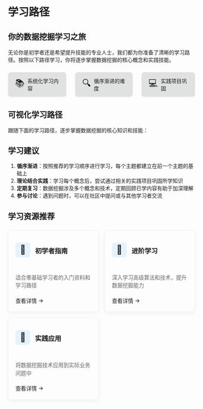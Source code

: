 # 学习路径

<div class="path-intro">
  <div class="path-intro__content">
    <h2>你的数据挖掘学习之旅</h2>
    <p>无论你是初学者还是希望提升技能的专业人士，我们都为你准备了清晰的学习路径。按照以下路径学习，你将逐步掌握数据挖掘的核心概念和实践技能。</p>
    <div class="path-intro__features">
      <div class="path-intro__feature">
        <div class="path-intro__feature-icon">📚</div>
        <div class="path-intro__feature-text">系统化学习内容</div>
      </div>
      <div class="path-intro__feature">
        <div class="path-intro__feature-icon">🔍</div>
        <div class="path-intro__feature-text">循序渐进的难度</div>
      </div>
      <div class="path-intro__feature">
        <div class="path-intro__feature-icon">💻</div>
        <div class="path-intro__feature-text">实践项目巩固</div>
      </div>
    </div>
  </div>
</div>

## 可视化学习路径

跟随下面的学习路径，逐步掌握数据挖掘的核心知识和技能：

<learning-path-visualization></learning-path-visualization>

## 学习建议

1. **循序渐进**：按照推荐的学习顺序进行学习，每个主题都建立在前一个主题的基础上
2. **理论结合实践**：学习每个概念后，尝试通过相关的实践项目巩固所学知识
3. **定期复习**：数据挖掘涉及多个概念和技术，定期回顾已学内容有助于加深理解
4. **参与讨论**：遇到问题时，可以在社区中提问或与其他学习者交流

## 学习资源推荐

<div class="resource-grid">
  <div class="resource-card">
    <div class="resource-card__header">
      <span class="resource-card__icon">📖</span>
      <h3>初学者指南</h3>
    </div>
    <p>适合零基础学习者的入门资料和学习路径</p>
    <a href="/learning-path/beginner.html" class="resource-card__link">查看详情</a>
  </div>
  
  <div class="resource-card">
    <div class="resource-card__header">
      <span class="resource-card__icon">🚀</span>
      <h3>进阶学习</h3>
    </div>
    <p>深入学习高级算法和技术，提升数据挖掘能力</p>
    <a href="/learning-path/advanced.html" class="resource-card__link">查看详情</a>
  </div>
  
  <div class="resource-card">
    <div class="resource-card__header">
      <span class="resource-card__icon">💼</span>
      <h3>实践应用</h3>
    </div>
    <p>将数据挖掘技术应用到实际业务问题中</p>
    <a href="/learning-path/practical.html" class="resource-card__link">查看详情</a>
  </div>
</div>

<div class="did-you-know-container">
  <did-you-know category="general"></did-you-know>
</div>

<style>
.path-intro {
  margin: 2rem 0;
}

.path-intro__content {
  max-width: 800px;
  margin: 0 auto;
}

.path-intro__features {
  display: flex;
  gap: 1.5rem;
  margin-top: 1.5rem;
  justify-content: center;
}

.path-intro__feature {
  display: flex;
  align-items: center;
  gap: 0.5rem;
  background-color:rgb(224, 226, 226);
  padding: 0.8rem 1.2rem;
  border-radius: 8px;
  box-shadow: 0 2px 4px rgba(0,0,0,0.05);
}

.path-intro__feature-icon {
  font-size: 1.5rem;
}

.resource-grid {
  display: grid;
  grid-template-columns: repeat(3, 1fr);
  gap: 1rem;
  margin: 1.5rem 0;
}

.resource-card {
  background-color: var(--bg-color);
  border-radius: 8px;
  padding: 1.2rem;
  box-shadow: 0 4px 12px rgba(0, 0, 0, 0.05);
  transition: all 0.3s ease;
  border: 1px solid rgba(0, 0, 0, 0.05);
  position: relative;
  overflow: hidden;
  height: 180px;
  display: flex;
  flex-direction: column;
}

.resource-card:hover {
  transform: translateY(-3px);
  box-shadow: 0 6px 15px rgba(0, 0, 0, 0.08);
  border-color: rgba(24, 144, 255, 0.2);
}

.resource-card:before {
  content: '';
  position: absolute;
  top: 0;
  left: 0;
  width: 100%;
  height: 3px;
  background: linear-gradient(90deg, var(--theme-color) 0%, var(--theme-color-light) 100%);
}

.resource-card__header {
  display: flex;
  align-items: center;
  gap: 0.8rem;
  margin-bottom: 0.8rem;
}

.resource-card__icon {
  font-size: 1.5rem;
  color: var(--theme-color);
  background-color: rgba(24, 144, 255, 0.1);
  width: 40px;
  height: 40px;
  display: flex;
  align-items: center;
  justify-content: center;
  border-radius: 8px;
  flex-shrink: 0;
}

.resource-card__header h3 {
  /* margin: 0 0 0.5rem 0; */
  color: var(--text-color);
  font-size: 1.1rem;
  font-weight: 600;
  line-height: 1.3;
}

.resource-card p {
  color: #666;
  line-height: 1.5;
  margin: 0;
  font-size: 0.9rem;
  text-align: left;
  flex-grow: 1;
  display: flex;
  align-items: center;
}

.resource-card__link {
  display: inline-flex;
  align-items: center;
  color: var(--theme-color);
  text-decoration: none;
  font-weight: 500;
  font-size: 0.9rem;
  margin-top: auto;
  align-self: flex-start;
}

.resource-card__link:hover {
  color: var(--theme-color-light);
}

.resource-card__link:after {
  content: '→';
  margin-left: 4px;
  transition: transform 0.2s ease;
}

.resource-card__link:hover:after {
  transform: translateX(3px);
}

.did-you-know-container {
  margin: 3rem 0;
}

@media (max-width: 768px) {
  .path-intro__features {
    flex-direction: column;
    align-items: center;
  }
  
  .resource-grid {
    grid-template-columns: 1fr;
  }
  
  .resource-card {
    height: auto;
    min-height: 150px;
  }
}

@media (min-width: 769px) and (max-width: 1024px) {
  .resource-grid {
    grid-template-columns: repeat(2, 1fr);
  }
}
</style> 